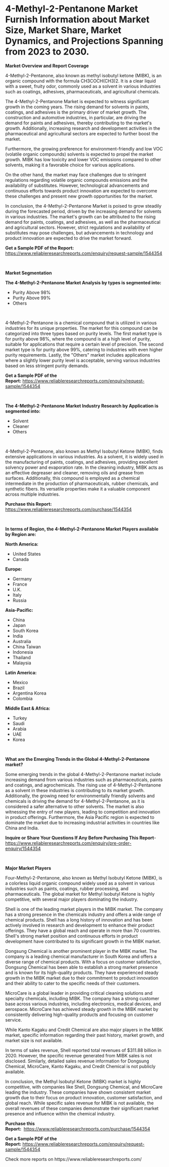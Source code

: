 <p><h1>4-Methyl-2-Pentanone Market Furnish Information about Market Size, Market Share, Market Dynamics, and Projections Spanning from 2023 to 2030.</h1></p><p><strong>Market Overview and Report Coverage</strong></p>
<p><p>4-Methyl-2-Pentanone, also known as methyl isobutyl ketone (MIBK), is an organic compound with the formula CH3COCH(CH3)2. It is a clear liquid with a sweet, fruity odor, commonly used as a solvent in various industries such as coatings, adhesives, pharmaceuticals, and agricultural chemicals.</p><p>The 4-Methyl-2-Pentanone Market is expected to witness significant growth in the coming years. The rising demand for solvents in paints, coatings, and adhesives is the primary driver of market growth. The construction and automotive industries, in particular, are driving the demand for paints and adhesives, thereby contributing to the market's growth. Additionally, increasing research and development activities in the pharmaceutical and agricultural sectors are expected to further boost the market.</p><p>Furthermore, the growing preference for environment-friendly and low VOC (volatile organic compounds) solvents is expected to propel the market growth. MIBK has low toxicity and lower VOC emissions compared to other solvents, making it a favorable choice for various applications.</p><p>On the other hand, the market may face challenges due to stringent regulations regarding volatile organic compounds emissions and the availability of substitutes. However, technological advancements and continuous efforts towards product innovation are expected to overcome these challenges and present new growth opportunities for the market.</p><p>In conclusion, the 4-Methyl-2-Pentanone Market is poised to grow steadily during the forecasted period, driven by the increasing demand for solvents in various industries. The market's growth can be attributed to the rising demand for paints, coatings, and adhesives, as well as the pharmaceutical and agricultural sectors. However, strict regulations and availability of substitutes may pose challenges, but advancements in technology and product innovation are expected to drive the market forward.</p></p>
<p><strong>Get a Sample PDF of the Report:</strong> <a href="https://www.reliableresearchreports.com/enquiry/request-sample/1544354">https://www.reliableresearchreports.com/enquiry/request-sample/1544354</a></p>
<p>&nbsp;</p>
<p><strong>Market Segmentation</strong></p>
<p><strong>The 4-Methyl-2-Pentanone Market Analysis by types is segmented into:</strong></p>
<p><ul><li>Purity Above 98%</li><li>Purity Above 99%</li><li>Others</li></ul></p>
<p>&nbsp;</p>
<p><p>4-Methyl-2-Pentanone is a chemical compound that is utilized in various industries for its unique properties. The market for this compound can be categorized into three types based on purity levels. The first market type is for purity above 98%, where the compound is at a high level of purity, suitable for applications that require a certain level of precision. The second market type is for purity above 99%, catering to industries with even higher purity requirements. Lastly, the "Others" market includes applications where a slightly lower purity level is acceptable, serving various industries based on less stringent purity demands.</p></p>
<p><strong>Get a Sample PDF of the Report:</strong>&nbsp;<a href="https://www.reliableresearchreports.com/enquiry/request-sample/1544354">https://www.reliableresearchreports.com/enquiry/request-sample/1544354</a></p>
<p>&nbsp;</p>
<p><strong>The 4-Methyl-2-Pentanone Market Industry Research by Application is segmented into:</strong></p>
<p><ul><li>Solvent</li><li>Cleaner</li><li>Others</li></ul></p>
<p>&nbsp;</p>
<p><p>4-Methyl-2-Pentanone, also known as Methyl Isobutyl Ketone (MIBK), finds extensive applications in various industries. As a solvent, it is widely used in the manufacturing of paints, coatings, and adhesives, providing excellent solvency power and evaporation rate. In the cleaning industry, MIBK acts as an effective degreaser and cleaner, removing oils and grease from surfaces. Additionally, this compound is employed as a chemical intermediate in the production of pharmaceuticals, rubber chemicals, and synthetic fibers. Its versatile properties make it a valuable component across multiple industries.</p></p>
<p><strong>Purchase this Report:</strong>&nbsp; <a href="https://www.reliableresearchreports.com/purchase/1544354">https://www.reliableresearchreports.com/purchase/1544354</a></p>
<p>&nbsp;</p>
<p><strong>In terms of Region, the 4-Methyl-2-Pentanone Market Players available by Region are:</strong></p>
<p>
    <p> <strong> North America: </strong>
        <ul>
            <li>United States</li>
            <li>Canada</li>
        </ul>
        </p> 
    <p> <strong> Europe: </strong>
        <ul>
            <li>Germany</li>
            <li>France</li>
            <li>U.K.</li>
            <li>Italy</li>
            <li>Russia</li>
        </ul>
        </p> 
    <p> <strong> Asia-Pacific: </strong>
        <ul>
            <li>China</li>
            <li>Japan</li>
            <li>South Korea</li>
            <li>India</li>
            <li>Australia</li>
            <li>China Taiwan</li>
            <li>Indonesia</li>
            <li>Thailand</li>
            <li>Malaysia</li>
        </ul>
        </p> 
    <p> <strong> Latin America: </strong>
        <ul>
            <li>Mexico</li>
            <li>Brazil</li>
            <li>Argentina Korea</li>
            <li>Colombia</li>
        </ul>
        </p> 
    <p> <strong> Middle East & Africa: </strong>
        <ul>
            <li>Turkey</li>
            <li>Saudi</li>
            <li>Arabia</li>
            <li>UAE</li>
            <li>Korea</li>
        </ul>
    </p>
    </p>
<p>&nbsp;</p>
<p><strong>What are the Emerging Trends in the Global 4-Methyl-2-Pentanone market?</strong></p>
<p><p>Some emerging trends in the global 4-Methyl-2-Pentanone market include increasing demand from various industries such as pharmaceuticals, paints and coatings, and agrochemicals. The rising use of 4-Methyl-2-Pentanone as a solvent in these industries is contributing to its market growth. Additionally, the growing need for environmentally friendly solvents and chemicals is driving the demand for 4-Methyl-2-Pentanone, as it is considered a safer alternative to other solvents. The market is also witnessing the entry of new players, leading to competition and innovation in product offerings. Furthermore, the Asia Pacific region is expected to dominate the market due to increasing industrial activities in countries like China and India.</p></p>
<p><strong>Inquire or Share Your Questions If Any Before Purchasing This Report</strong>- <a href="https://www.reliableresearchreports.com/enquiry/pre-order-enquiry/1544354">https://www.reliableresearchreports.com/enquiry/pre-order-enquiry/1544354</a></p>
<p>&nbsp;</p>
<p><strong>Major Market Players</strong></p>
<p><p>Four-Methyl-2-Pentanone, also known as Methyl Isobutyl Ketone (MIBK), is a colorless liquid organic compound widely used as a solvent in various industries such as paints, coatings, rubber processing, and pharmaceuticals. The global market for Methyl Isobutyl Ketone is highly competitive, with several major players dominating the industry.</p><p>Shell is one of the leading market players in the MIBK market. The company has a strong presence in the chemicals industry and offers a wide range of chemical products. Shell has a long history of innovation and has been actively involved in research and development to enhance their product offerings. They have a global reach and operate in more than 70 countries. Shell's strong market position and continuous efforts in product development have contributed to its significant growth in the MIBK market.</p><p>Dongsung Chemical is another prominent player in the MIBK market. The company is a leading chemical manufacturer in South Korea and offers a diverse range of chemical products. With a focus on customer satisfaction, Dongsung Chemical has been able to establish a strong market presence and is known for its high-quality products. They have experienced steady growth in the MIBK market due to their commitment to product innovation and their ability to cater to the specific needs of their customers.</p><p>MicroCare is a global leader in providing critical cleaning solutions and specialty chemicals, including MIBK. The company has a strong customer base across various industries, including electronics, medical devices, and aerospace. MicroCare has achieved steady growth in the MIBK market by consistently delivering high-quality products and focusing on customer service.</p><p>While Kanto Kagaku and Credit Chemical are also major players in the MIBK market, specific information regarding their past history, market growth, and market size is not available.</p><p>In terms of sales revenue, Shell reported total revenues of $311.88 billion in 2020. However, the specific revenue generated from MIBK sales is not disclosed. Similarly, detailed sales revenue information for Dongsung Chemical, MicroCare, Kanto Kagaku, and Credit Chemical is not publicly available.</p><p>In conclusion, the Methyl Isobutyl Ketone (MIBK) market is highly competitive, with companies like Shell, Dongsung Chemical, and MicroCare leading the industry. These companies have shown consistent market growth due to their focus on product innovation, customer satisfaction, and global reach. While specific sales revenue for MIBK is not available, the overall revenues of these companies demonstrate their significant market presence and influence within the chemical industry.</p></p>
<p><strong>Purchase this Report:</strong>&nbsp;&nbsp;<a href="https://www.reliableresearchreports.com/purchase/1544354">https://www.reliableresearchreports.com/purchase/1544354</a></p>
<p></p>
<p><strong>Get a Sample PDF of the Report:</strong>&nbsp;<a href="https://www.reliableresearchreports.com/enquiry/request-sample/1544354">https://www.reliableresearchreports.com/enquiry/request-sample/1544354</a></p>
<p>Check more reports on https://www.reliableresearchreports.com/</p>